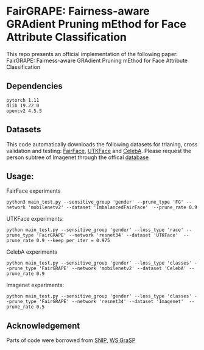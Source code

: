 # FairGRAPE: Fairness-aware GRAdient Pruning mEthod for Face Attribute Classification

This repo presents an official implementation of the following paper: FairGRAPE: Fairness-aware GRAdient Pruning mEthod for Face Attribute Classification

## Dependencies

```
pytorch 1.11
dlib 19.22.0
opencv2 4.5.5
```

## Datasets


This code automatically downloads the following datasets for trianing, cross validation and testing: [FairFace](https://github.com/joojs/fairface), [UTKFace](https://susanqq.github.io/UTKFace/) and [CelebA](https://mmlab.ie.cuhk.edu.hk/projects/CelebA.html). Please request the person subtree of Imagenet through the offical [database](https://image-net.org/)


## Usage:

FairFace experiments
```
python3 main_test.py --sensitive_group 'gender' --prune_type 'FG' --network 'mobilenetv2' --dataset 'ImbalancedFairFace'  --prune_rate 0.9 
```

UTKFace experiments:
```
python main_test.py --sensitive_group 'gender' --loss_type 'race' --prune_type 'FairGRAPE' --network 'resnet34' --dataset 'UTKFace'  --prune_rate 0.9 --keep_per_iter = 0.975
```

CelebA experiments
```
python main_test.py --sensitive_group 'gender' --loss_type 'classes' --prune_type 'FairGRAPE' --network 'mobilenetv2' --dataset 'CelebA' --prune_rate 0.9
```

Imagenet experiments:
```
python main_test.py --sensitive_group 'gender' --loss_type 'classes' --prune_type 'FairGRAPE' --network 'resnet34' --dataset 'Imagenet'  --prune_rate 0.5
```


## Acknowledgement 
Parts of code were borrowed from [SNIP](https://github.com/mil-ad/snip), [WS](https://github.com/mightydeveloper/Deep-Compression-PyTorch),[GraSP](https://github.com/alecwangcq/GraSP)
